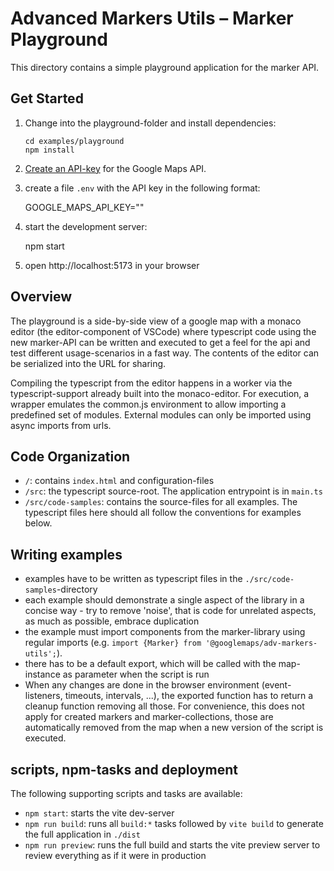 # Advanced Markers Utils – Marker Playground

This directory contains a simple playground application for the marker API.

## Get Started

1.  Change into the playground-folder and install dependencies:

        cd examples/playground
        npm install

2.  [Create an API-key][gmp_create_apikey] for the Google Maps API.
3.  create a file `.env` with the API key in the following format:

    GOOGLE_MAPS_API_KEY="<INSERT API KEY HERE>"

4.  start the development server:

    npm start

5.  open http://localhost:5173 in your browser

[gmp_create_apikey]: https://developers.google.com/maps/documentation/embed/get-api-key#create-api-keys

## Overview

The playground is a side-by-side view of a google map with a monaco editor (the
editor-component of VSCode) where typescript code using the new
marker-API can be written and executed to get a feel for the api and test
different usage-scenarios in a fast way. The contents of the editor can be
serialized into the URL for sharing.

Compiling the typescript from the editor happens in a worker via the typescript-support
already built into the monaco-editor. For execution, a wrapper emulates the
common.js environment to allow importing a predefined set of modules. External
modules can only be imported using async imports from urls.

## Code Organization

- `/`: contains `index.html` and configuration-files
- `/src`: the typescript source-root. The application entrypoint is in `main.ts`
- `/src/code-samples`: contains the source-files for all examples. The
  typescript files here should all follow the conventions for examples below.

## Writing examples

- examples have to be written as typescript files in the `./src/code-samples`-directory
- each example should demonstrate a single aspect of the library in a
  concise way - try to remove 'noise', that is code for unrelated aspects,
  as much as possible, embrace duplication
- the example must import components from the marker-library using regular
  imports (e.g. `import {Marker} from '@googlemaps/adv-markers-utils';`).
- there has to be a default export, which will be called with the
  map-instance as parameter when the script is run
- When any changes are done in the browser environment (event-listeners,
  timeouts, intervals, ...), the exported function has to return a cleanup
  function removing all those. For convenience, this does not apply for
  created markers and marker-collections, those are automatically removed
  from the map when a new version of the script is executed.

## scripts, npm-tasks and deployment

The following supporting scripts and tasks are available:

- `npm start`: starts the vite dev-server
- `npm run build`: runs all `build:*` tasks followed by `vite build` to
  generate the full application in `./dist`
- `npm run preview`: runs the full build and starts the vite preview server
  to review everything as if it were in production
